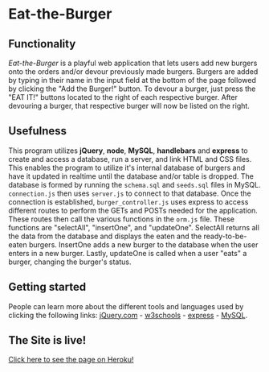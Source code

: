 # Eat-the-Burger

## Functionality
*Eat-the-Burger* is a playful web application that lets users add new burgers onto the orders and/or devour previously made burgers. Burgers are added by typing in their name in the input field at the bottom of the page followed by clicking the "Add the Burger!" button. To devour a burger, just press the "EAT IT!" buttons located to the right of each respective burger. After devouring a burger, that respective burger will now be listed on the right.

## Usefulness
This program utilizes **jQuery**, **node**, **MySQL**, **handlebars** and **express** to create and access a database, run a server, and link HTML and CSS files. This enables the program to utilize it's internal database of burgers and have it updated in realtime until the database and/or table is dropped. The database is formed by running the `schema.sql` and `seeds.sql` files in MySQL. `connection.js` then uses `server.js` to connect to that database. Once the connection is established, `burger_controller.js` uses express to access different routes to perform the GETs and POSTs needed for the application. These routes then call the various functions in the `orm.js` file. These functions are "selectAll", "insertOne", and "updateOne". SelectAll returns all the data from the database and displays the eaten and the ready-to-be-eaten burgers. InsertOne adds a new burger to the database when the user enters in a new burger. Lastly, updateOne is called when a user "eats" a burger, changing the burger's status.


## Getting started
People can learn more about the different tools and languages used by clicking the following links: [jQuery.com](https://www.jquery.com/) - [w3schools](https://www.w3schools.com/jquery/default.asp) - [express](https://www.npmjs.com/package/express) - [MySQL](https://www.mysql.com/).


## The Site is live!
[Click here to see the page on Heroku!](https://marvie-c-solis-eat-the-burger.herokuapp.com/)
